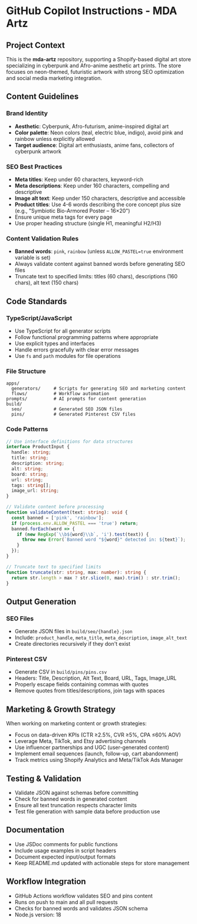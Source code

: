 # GitHub Copilot Instructions - MDA Artz

## Project Context

This is the **mda-artz** repository, supporting a Shopify-based digital art store specializing in cyberpunk and Afro-anime aesthetic art prints. The store focuses on neon-themed, futuristic artwork with strong SEO optimization and social media marketing integration.

## Content Guidelines

### Brand Identity
- **Aesthetic**: Cyberpunk, Afro-futurism, anime-inspired digital art
- **Color palette**: Neon colors (teal, electric blue, indigo), avoid pink and rainbow unless explicitly allowed
- **Target audience**: Digital art enthusiasts, anime fans, collectors of cyberpunk artwork

### SEO Best Practices
- **Meta titles**: Keep under 60 characters, keyword-rich
- **Meta descriptions**: Keep under 160 characters, compelling and descriptive
- **Image alt text**: Keep under 150 characters, descriptive and accessible
- **Product titles**: Use 4-6 words describing the core concept plus size (e.g., "Symbiotic Bio-Armored Poster – 16×20")
- Ensure unique meta tags for every page
- Use proper heading structure (single H1, meaningful H2/H3)

### Content Validation Rules
- **Banned words**: `pink`, `rainbow` (unless `ALLOW_PASTEL=true` environment variable is set)
- Always validate content against banned words before generating SEO files
- Truncate text to specified limits: titles (60 chars), descriptions (160 chars), alt text (150 chars)

## Code Standards

### TypeScript/JavaScript
- Use TypeScript for all generator scripts
- Follow functional programming patterns where appropriate
- Use explicit types and interfaces
- Handle errors gracefully with clear error messages
- Use `fs` and `path` modules for file operations

### File Structure
```
apps/
  generators/     # Scripts for generating SEO and marketing content
  flows/          # Workflow automation
prompts/          # AI prompts for content generation
build/
  seo/            # Generated SEO JSON files
  pins/           # Generated Pinterest CSV files
```

### Code Patterns
```typescript
// Use interface definitions for data structures
interface ProductInput {
  handle: string;
  title: string;
  description: string;
  alt: string;
  board: string;
  url: string;
  tags: string[];
  image_url: string;
}

// Validate content before processing
function validateContent(text: string): void {
  const banned = ['pink', 'rainbow'];
  if (process.env.ALLOW_PASTEL === 'true') return;
  banned.forEach(word => {
    if (new RegExp(`\\b${word}\\b`, 'i').test(text)) {
      throw new Error(`Banned word "${word}" detected in: ${text}`);
    }
  });
}

// Truncate text to specified limits
function truncate(str: string, max: number): string {
  return str.length > max ? str.slice(0, max).trim() : str.trim();
}
```

## Output Generation

### SEO Files
- Generate JSON files in `build/seo/{handle}.json`
- Include: `product_handle`, `meta_title`, `meta_description`, `image_alt_text`
- Create directories recursively if they don't exist

### Pinterest CSV
- Generate CSV in `build/pins/pins.csv`
- Headers: Title, Description, Alt Text, Board, URL, Tags, Image_URL
- Properly escape fields containing commas with quotes
- Remove quotes from titles/descriptions, join tags with spaces

## Marketing & Growth Strategy

When working on marketing content or growth strategies:
- Focus on data-driven KPIs (CTR ≥2.5%, CVR ≥5%, CPA ≤60% AOV)
- Leverage Meta, TikTok, and Etsy advertising channels
- Use influencer partnerships and UGC (user-generated content)
- Implement email sequences (launch, follow-up, cart abandonment)
- Track metrics using Shopify Analytics and Meta/TikTok Ads Manager

## Testing & Validation

- Validate JSON against schemas before committing
- Check for banned words in generated content
- Ensure all text truncation respects character limits
- Test file generation with sample data before production use

## Documentation

- Use JSDoc comments for public functions
- Include usage examples in script headers
- Document expected input/output formats
- Keep README.md updated with actionable steps for store management

## Workflow Integration

- GitHub Actions workflow validates SEO and pins content
- Runs on push to main and all pull requests
- Checks for banned words and validates JSON schema
- Node.js version: 18

